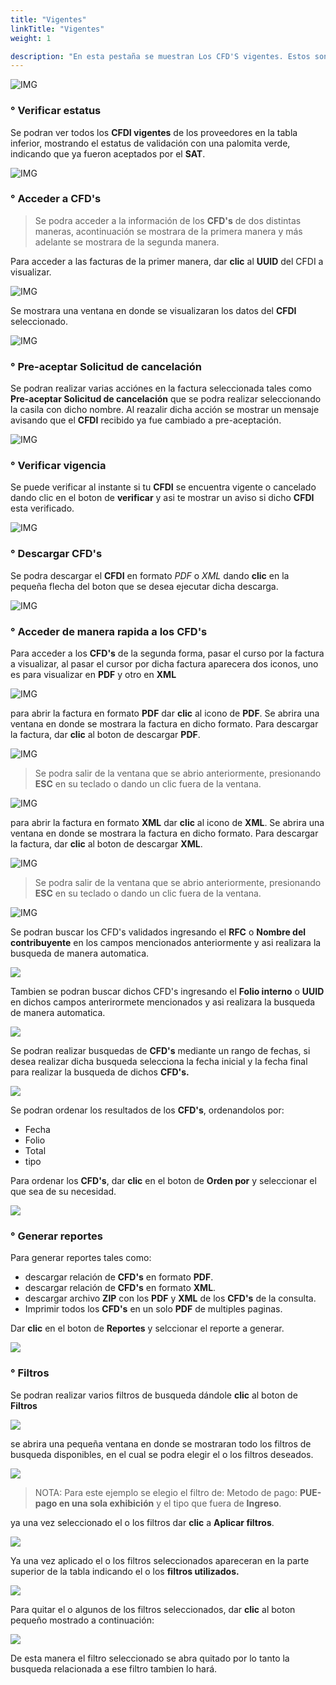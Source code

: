 ```yaml
---
title: "Vigentes"
linkTitle: "Vigentes"
weight: 1

description: "En esta pestaña se muestran Los CFD'S vigentes. Estos son los que ya tienen validez fiscal ante el SAT."
---
```


![IMG](inicio.png)

### ° Verificar estatus
Se podran ver todos los <span title="Son los que ya estan validados ante el SAT.">**CFDI vigentes**</span> de los proveedores en la tabla inferior, mostrando el estatus de validación con una palomita verde, indicando que ya fueron aceptados por el **SAT**.

![IMG](tabla.png)

### ° Acceder a CFD's
> Se podra acceder a la información de los **CFD's** de dos distintas maneras, acontinuación se mostrara de la primera manera  y más adelante se mostrara de la segunda manera.

Para acceder a las facturas de la primer manera, dar **clic** al **UUID** del CFDI a visualizar.

![IMG](UUID.png)

Se mostrara una ventana en donde se visualizaran los datos del **CFDI** seleccionado.

![IMG](uuid_abierto.png)

### ° Pre-aceptar Solicitud de cancelación
Se podran realizar varias acciónes en la factura seleccionada tales como **Pre-aceptar Solicitud de cancelación** que se podra realizar seleccionando la casila con dicho nombre. 
Al reazalir dicha acción se mostrar un mensaje avisando que el **CFDI** recibido ya fue cambiado a pre-aceptación.

![IMG](pre.png)

### ° Verificar vigencia
Se puede verificar al instante si tu **CFDI** se encuentra vigente o cancelado dando clic en el boton de **verificar** y asi te mostrar un aviso si dicho **CFDI** esta verificado.

![IMG](verificar.png)

### ° Descargar CFD's
Se podra descargar el **CFDI** en formato *PDF* o *XML* dando **clic** en la pequeña flecha del boton que se desea ejecutar dicha descarga.

![IMG](descargas.png)

### ° Acceder de manera rapida a los CFD's

Para acceder a los **CFD's** de la segunda forma, pasar el curso por la factura a visualizar, al pasar el cursor por dicha factura aparecera dos iconos, uno es para visualizar en **PDF** y otro en **XML**

![IMG](formatos.png)

para abrir la factura en formato **PDF** dar **clic** al icono de **PDF**. Se abrira una ventana en donde se mostrara la factura en dicho formato. Para descargar la factura, dar **clic** al boton de descargar **PDF**.

![IMG](pdf.png)

> Se podra salir de la ventana que se abrio anteriormente, presionando **ESC** en su teclado o dando un clic fuera de la ventana.

![IMG](esc.png)

para abrir la factura en formato **XML** dar **clic** al icono de **XML**. Se abrira una ventana en donde se mostrara la factura en dicho formato. Para descargar la factura, dar **clic** al boton de descargar **XML**.

![IMG](xml.png)

> Se podra salir de la ventana que se abrio anteriormente, presionando **ESC** en su teclado o dando un clic fuera de la ventana.

![IMG](esc.png)

Se podran buscar los CFD's validados ingresando el **RFC** o **Nombre del contribuyente** en los campos mencionados anteriormente y asi realizara la busqueda de manera automatica.

![](buscar1.png)

Tambien se podran buscar dichos CFD's ingresando el **Folio interno** o <span title="Identificador único universal
">**UUID**</span> en dichos campos anterirormete mencionados y asi realizara la busqueda de manera automatica.

![](buscar2.png)

Se podran realizar busquedas de **CFD's** mediante un rango de fechas, si desea realizar dicha busqueda selecciona la fecha inicial y la fecha final para realizar la busqueda de dichos **CFD's.**

![](fechas.png)

Se podran ordenar los resultados de los **CFD's**, ordenandolos por:

* Fecha
* Folio
* Total  
* tipo

 Para ordenar los **CFD's**, dar **clic** en el boton de **Orden por** y seleccionar el que sea de su necesidad.

![](orden.png)

### ° Generar reportes
 Para generar reportes tales como:
* descargar relación de **CFD's** en formato **PDF**.
* descargar relación de **CFD's** en formato **XML**.
* descargar archivo **ZIP** con los **PDF** y **XML** de los **CFD's** de la consulta.
* Imprimir todos los **CFD's** en un solo **PDF** de multiples paginas.

Dar **clic** en el boton de **Reportes** y selccionar el reporte a generar.

![](reportes.png)

### ° Filtros
Se podran realizar varios filtros de busqueda dándole **clic** al boton de **Filtros**

![](filtros.png)

se abrira una pequeña ventana en donde se mostraran todo los filtros de busqueda disponibles, en el cual se podra elegir el o los filtros deseados.

![](filtros2.png)

> <span class="text-danger">NOTA:</span> Para este ejemplo se elegio el filtro de: Metodo de pago: **PUE-pago en una sola exhibición** y el tipo que fuera de **Ingreso**.
 
ya una vez seleccionado el o los filtros dar **clic** a **Aplicar filtros**.

![](filtros3.png)

Ya una vez aplicado el o los filtros seleccionados apareceran en la parte superior de la tabla indicando el o los **filtros utilizados.**

![](si.png)

Para quitar el o algunos de los filtros seleccionados, dar **clic** al boton pequeño mostrado a continuación:

![](no.png)

De esta manera el filtro seleccionado se abra quitado por lo tanto la busqueda relacionada a ese filtro tambien lo hará.